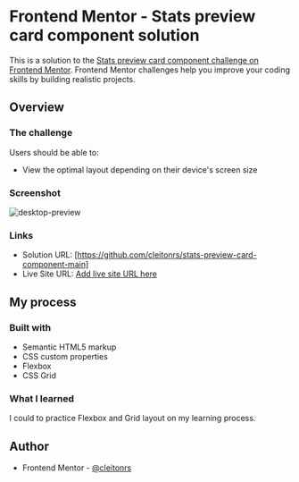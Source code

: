 # Frontend Mentor - Stats preview card component solution

This is a solution to the [Stats preview card component challenge on Frontend Mentor](https://www.frontendmentor.io/challenges/stats-preview-card-component-8JqbgoU62). Frontend Mentor challenges help you improve your coding skills by building realistic projects. 


## Overview

### The challenge

Users should be able to:

- View the optimal layout depending on their device's screen size

### Screenshot

![desktop-preview](https://user-images.githubusercontent.com/62728037/120537860-2a8bb900-c3bc-11eb-8846-65e01602c910.jpg)


### Links

- Solution URL: [https://github.com/cleitonrs/stats-preview-card-component-main]
- Live Site URL: [Add live site URL here](https://your-live-site-url.com)

## My process

### Built with

- Semantic HTML5 markup
- CSS custom properties
- Flexbox
- CSS Grid


### What I learned

I could to practice Flexbox and Grid layout on my learning process.


## Author

- Frontend Mentor - [@cleitonrs](https://www.frontendmentor.io/profile/cleitonrs)
